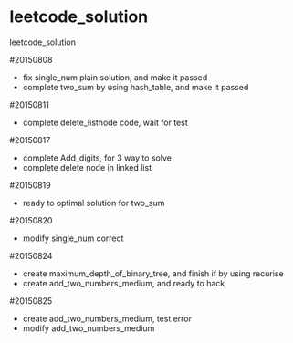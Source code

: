 # leetcode_solution
leetcode_solution

#20150808
- fix single_num plain solution, and make it passed
- complete two_sum by using hash_table, and make it passed

#20150811
- complete delete_listnode code, wait for test

#20150817
- complete Add_digits, for 3 way to solve
- complete delete node in linked list

#20150819
- ready to optimal solution for two_sum

#20150820
- modify single_num correct

#20150824
- create maximum_depth_of_binary_tree, and finish if by using recurise
- create add_two_numbers_medium, and ready to hack

#20150825
- create add_two_numbers_medium, test error
- modify add_two_numbers_medium

